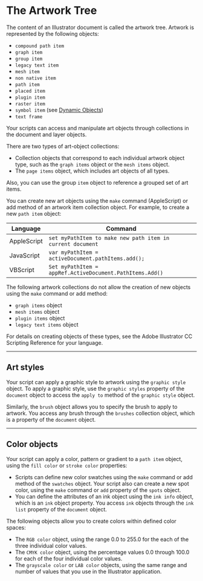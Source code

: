# The Artwork Tree

The content of an Illustrator document is called the artwork tree. Artwork is represented by the following objects:

- `compound path item`
- `graph item`
- `group item`
- `legacy text item`
- `mesh item`
- `non native item`
- `path item`
- `placed item`
- `plugin item`
- `raster item`
- `symbol item` (see [Dynamic Objects](dynamic.md#objectmodel-dynamic))
- `text frame`

Your scripts can access and manipulate art objects through collections in the document and layer objects.

There are two types of art-object collections:

- Collection objects that correspond to each individual artwork object type, such as the `graph items` object or the `mesh items` object.
- The `page items` object, which includes art objects of all types.

Also, you can use the group `item` object to reference a grouped set of art items.

You can create new art objects using the `make` command (AppleScript) or add method of an artwork item collection object. For example, to create a new `path item` object:

|  Language   |                          Command                           |
| ----------- | ---------------------------------------------------------- |
| AppleScript | `set myPathItem to make new path item in current document` |
| JavaScript  | `var myPathItem = activeDocument.pathItems.add();`         |
| VBScript    | `Set myPathItem = appRef.ActiveDocument.PathItems.Add()`   |

The following artwork collections do not allow the creation of new objects using the `make` command or add method:

- `graph items` object
- `mesh items` object
- `plugin items` object
- `legacy text items` object

For details on creating objects of these types, see the Adobe lllustrator CC Scripting Reference for your language.

---

## Art styles

Your script can apply a graphic style to artwork using the `graphic style` object. To apply a graphic style, use the `graphic styles` property of the `document` object to access the `apply to` method of the `graphic style` object.

Similarly, the `brush` object allows you to specify the brush to apply to artwork. You access any brush through the `brushes` collection object, which is a property of the `document` object.

---

## Color objects

Your script can apply a color, pattern or gradient to a `path item` object, using the `fill color` or `stroke color` properties:

- Scripts can define new color swatches using the `make` command or add method of the `swatches` object. Your script also can create a new spot color, using the `make` command or `add` property of the `spots` object.
- You can define the attributes of an ink object using the `ink info` object, which is an `ink` object property. You access `ink` objects through the `ink list` property of the `document` object.

The following objects allow you to create colors within defined color spaces:

- The `RGB color` object, using the range 0.0 to 255.0 for the each of the three individual color values.
- The `CMYK color` object, using the percentage values 0.0 through 100.0 for each of the four individual color values.
- The `grayscale color` or `LAB color` objects, using the same range and number of values that you use in the Illustrator application.
